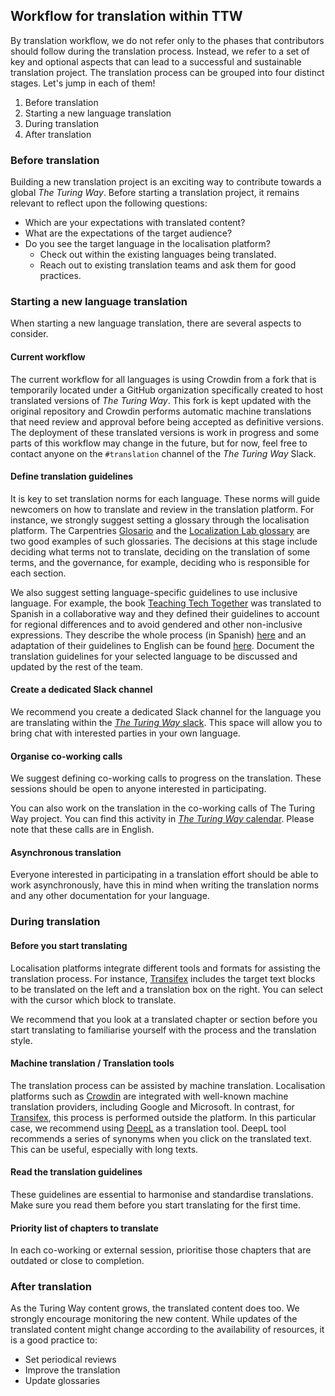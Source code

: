 ## Workflow for translation within TTW

By translation workflow, we do not refer only to the phases that contributors should follow during the translation process.
Instead, we refer to a set of key and optional aspects that can lead to a successful and sustainable translation project.
The translation process can be grouped into four distinct stages.
Let's jump in each of them!

1. Before translation
2. Starting a new language translation
3. During translation
4. After translation

### Before translation

Building a new translation project is an exciting way to contribute towards a global _The Turing Way_.
Before starting a translation project, it remains relevant to reflect upon the following questions:
- Which are your expectations with translated content?
- What are the expectations of the target audience?
- Do you see the target language in the localisation platform?
    - Check out within the existing languages being translated.
    - Reach out to existing translation teams and ask them for good practices.

### Starting a new language translation

When starting a new language translation, there are several aspects to consider.

#### Current workflow

The current workflow for all languages is using Crowdin from a fork that is temporarily located under a GitHub organization specifically created to host translated versions of _The Turing Way_.
This fork is kept updated with the original repository and Crowdin performs automatic machine translations that need review and approval before being accepted as definitive versions.
The deployment of these translated versions is work in progress and some parts of this workflow may change in the future, but for now, feel free to contact anyone on the `#translation` channel of the _The Turing Way_ Slack.


#### Define translation guidelines

It is key to set translation norms for each language.
These norms will guide newcomers on how to translate and review in the translation platform.
For instance, we strongly suggest setting a glossary through the localisation platform.
The Carpentries [Glosario](https://glosario.carpentries.org/) and the [Localization Lab glossary](https://www.localizationlab.org/glossaries) are two good examples of such glossaries.
The decisions at this stage include deciding what terms not to translate, deciding on the translation of some terms, and the governance, for example, deciding who is responsible for each section.

We also suggest setting language-specific guidelines to use inclusive language.
For example, the book [Teaching Tech Together](https://teachtogether.tech/) was translated to Spanish in a collaborative way and they defined their guidelines to account for regional differences and to avoid gendered and other non-inclusive expressions.
They describe the whole process (in Spanish) [here](https://teachtogether.tech/es/index.html#s:traduccion) and an adaptation of their guidelines to English can be found [here](https://github.com/gvwilson/teachtogether.tech#translations).
Document the translation guidelines for your selected language to be discussed and updated by the rest of the team.


#### Create a dedicated Slack channel

We recommend you create a dedicated Slack channel for the language you are translating within the [_The Turing Way_ slack](theturingway.slack.com).
This space will allow you to bring chat with interested parties in your own language.

#### Organise co-working calls

We suggest defining co-working calls to progress on the translation.
These sessions should be open to anyone interested in participating.

You can also work on the translation in the co-working calls of The Turing Way project.
You can find this activity in [_The Turing Way_ calendar](https://calendar.google.com/calendar?cid=dGhldHVyaW5nd2F5QGdtYWlsLmNvbQ).
Please note that these calls are in English.

#### Asynchronous translation

Everyone interested in participating in a translation effort should be able to work asynchronously, have this in mind when writing the translation norms and any other documentation for your language.

### During translation

#### Before you start translating

Localisation platforms integrate different tools and formats for assisting the translation process.
For instance, [Transifex](https://www.transifex.com/) includes the target text blocks to be translated on the left and a translation box on the right.
You can select with the cursor which block to translate.

We recommend that you look at a translated chapter or section before you start translating to familiarise yourself with the process and the translation style.

#### Machine translation / Translation tools

The translation process can be assisted by machine translation.
Localisation platforms such as [Crowdin](https://crowdin.com/?gclid=CjwKCAiAvriMBhAuEiwA8Cs5ldEGwrOeDJtdY2kneF6vBXx8hYiXD1oJPcWB1SO0VBSTuz60AaDYUhoCj_8QAvD_BwE) are integrated with well-known machine translation providers, including Google and Microsoft.
In contrast, for [Transifex](https://www.transifex.com/), this process is performed outside the platform.
In this particular case, we recommend using [DeepL](https://www.deepl.com/) as a translation tool.
DeepL tool recommends a series of synonyms when you click on the translated text.
This can be useful, especially with long texts.

#### Read the translation guidelines

These guidelines are essential to harmonise and standardise translations.
Make sure you read them before you start translating for the first time.

#### Priority list of chapters to translate

In each co-working or external session, prioritise those chapters that are outdated or close to completion.

### After translation

As the Turing Way content grows, the translated content does too.
We strongly encourage monitoring the new content.
While updates of the translated content might change according to the availability of resources, it is a good practice to:

* Set periodical reviews
* Improve the translation
* Update glossaries
